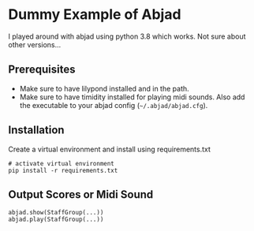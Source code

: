 # Dummy Example of Abjad

I played around with abjad using python 3.8 which works.
Not sure about other versions...

## Prerequisites

- Make sure to have lilypond installed and in the path.
- Make sure to have timidity installed for playing midi sounds. Also add the
  executable to your abjad config (`~/.abjad/abjad.cfg`).

## Installation

Create a virtual environment and install using requirements.txt

```
# activate virtual environment
pip install -r requirements.txt
```

## Output Scores or Midi Sound

```
abjad.show(StaffGroup(...))
abjad.play(StaffGroup(...))
```

